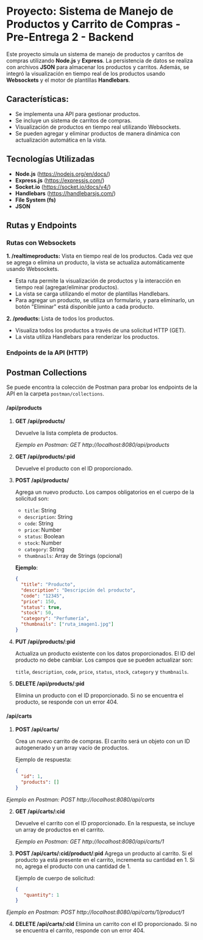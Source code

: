 # Proyecto: Sistema de Manejo de Productos y Carrito de Compras - Pre-Entrega 2 - Backend

Este proyecto simula un sistema de manejo de productos y carritos de compras utilizando **Node.js** y **Express**. La persistencia de datos se realiza con archivos **JSON** para almacenar los productos y carritos. Además, se integró la visualización en tiempo real de los productos usando **Websockets** y el motor de plantillas **Handlebars**.

## Características:
- Se implementa una API para gestionar productos.
- Se incluye un sistema de carritos de compras.
- Visualización de productos en tiempo real utilizando Websockets.
- Se pueden agregar y eliminar productos de manera dinámica con actualización automática en la vista.


## Tecnologías Utilizadas

- **Node.js** (https://nodejs.org/en/docs/) 
- **Express.js** (https://expressjs.com/)
- **Socket.io** (https://socket.io/docs/v4/)
- **Handlebars** (https://handlebarsjs.com/)
- **File System (fs)**
- **JSON**

## Rutas y Endpoints

### Rutas con Websockets

**1. /realtimeproducts:** Vista en tiempo real de los productos. Cada vez que se agrega o elimina un producto, la vista se actualiza automáticamente usando Websockets.

- Esta ruta permite la visualización de productos y la interacción en tiempo real (agregar/eliminar productos).
- La vista se carga utilizando el motor de plantillas Handlebars.
- Para agregar un producto, se utiliza un formulario, y para eliminarlo, un botón "Eliminar" está disponible junto a cada producto.

**2. /products:** Lista de todos los productos.

- Visualiza todos los productos a través de una solicitud HTTP (GET).
- La vista utiliza Handlebars para renderizar los productos.


### Endpoints de la API (HTTP)

## Postman Collections

Se puede encontra la colección de Postman para probar los endpoints de la API en la carpeta `postman/collections`.

#### /api/products

1. **GET /api/products/**

   Devuelve la lista completa de productos.

   *Ejemplo en Postman: GET http://localhost:8080/api/products*

2. **GET /api/products/:pid**

   Devuelve el producto con el ID proporcionado.

3. **POST /api/products/**

   Agrega un nuevo producto. Los campos obligatorios en el cuerpo de la solicitud son:

   - `title`: String
   - `description`: String
   - `code`: String
   - `price`: Number
   - `status`: Boolean
   - `stock`: Number
   - `category`: String
   - `thumbnails`: Array de Strings (opcional)

   **Ejemplo**:
   ```json
   {
     "title": "Producto",
     "description": "Descripción del producto",
     "code": "12345",
     "price": 150,
     "status": true,
     "stock": 50,
     "category": "Perfumería",
     "thumbnails": ["ruta_imagen1.jpg"]
   }

4. **PUT /api/products/:pid**

   Actualiza un producto existente con los datos proporcionados. El ID del producto no debe cambiar. Los campos que se pueden actualizar son:

   `title`, `description`, `code`, `price`, `status`, `stock`, `category` y `thumbnails`.

5. **DELETE /api/products/:pid**

   Elimina un producto con el ID proporcionado. Si no se encuentra el producto, se responde con un error 404.


#### /api/carts

1. **POST /api/carts/**
   
   Crea un nuevo carrito de compras. El carrito será un objeto con un ID autogenerado y un array vacío de productos.

   Ejemplo de respuesta:
   ```json
   {
     "id": 1,
     "products": []
   }

*Ejemplo en Postman: POST http://localhost:8080/api/carts*


2. **GET /api/carts/:cid**
   
   Devuelve el carrito con el ID proporcionado. En la respuesta, se incluye un array de productos en el carrito.

   *Ejemplo en Postman: GET http://localhost:8080/api/carts/1*

3. **POST /api/carts/:cid/product/:pid**
   Agrega un producto al carrito. Si el producto ya está presente en el carrito, incrementa su cantidad en 1. Si no, agrega el producto con una cantidad de 1.

   Ejemplo de cuerpo de solicitud:
   ```json
   {
      "quantity": 1
   }

*Ejemplo en Postman: POST http://localhost:8080/api/carts/1/product/1*

4. **DELETE /api/carts/:cid**
   Elimina un carrito con el ID proporcionado. Si no se encuentra el carrito, responde con un error 404.